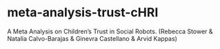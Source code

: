 # meta-analysis-trust-cHRI
A Meta Analysis on Children’s Trust in Social Robots. (Rebecca Stower &amp; Natalia Calvo-Barajas &amp; Ginevra Castellano &amp; Arvid Kappas)
